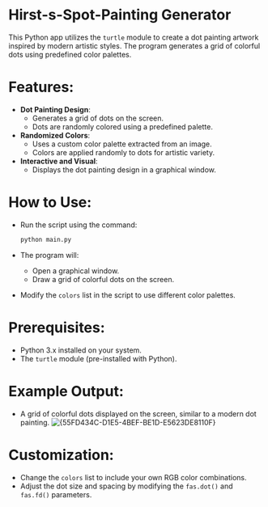 # Hirst-s-Spot-Painting Generator

This Python app utilizes the `turtle` module to create a dot painting artwork inspired by modern artistic styles. The program generates a grid of colorful dots using predefined color palettes.

# Features:

- **Dot Painting Design**:
  - Generates a grid of dots on the screen.
  - Dots are randomly colored using a predefined palette.
- **Randomized Colors**:
  - Uses a custom color palette extracted from an image.
  - Colors are applied randomly to dots for artistic variety.
- **Interactive and Visual**:
  - Displays the dot painting design in a graphical window.

# How to Use:

- Run the script using the command:

  ```bash
  python main.py
  ```

- The program will:

  - Open a graphical window.
  - Draw a grid of colorful dots on the screen.

- Modify the `colors` list in the script to use different color palettes.

# Prerequisites:

- Python 3.x installed on your system.
- The `turtle` module (pre-installed with Python).

# Example Output:

- A grid of colorful dots displayed on the screen, similar to a modern dot painting.
  ![{55FD434C-D1E5-4BEF-BE1D-E5623DE8110F}](https://github.com/user-attachments/assets/25b81913-bec0-4b01-af38-ba1b80016011)


# Customization:

- Change the `colors` list to include your own RGB color combinations.
- Adjust the dot size and spacing by modifying the `fas.dot()` and `fas.fd()` parameters.



